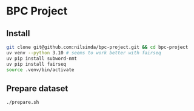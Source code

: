 # BPC Project

## Install

```bash
git clone git@github.com:nilsimda/bpc-project.git && cd bpc-project
uv venv --python 3.10 # seems to work better with fairseq
uv pip install subword-nmt
uv pip install fairseq
source .venv/bin/activate
```

## Prepare dataset

```bash
./prepare.sh
```

